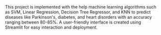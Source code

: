This project is implemented with the help machine learning algorithms such as SVM, Linear Regression, Decision Tree Regressor, and KNN 
to predict diseases like Parkinson's, diabetes, and heart disorders with an accuracy ranging between 80-85%. 
A user-friendly interface is created using Streamlit for easy interaction and deployment.

